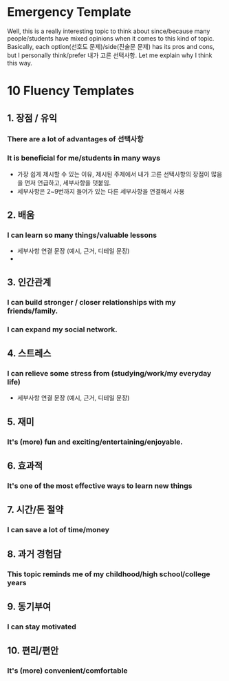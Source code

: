# Emergency Template

Well, this is a really interesting topic to think about since/because many people/students have mixed opinions when it comes to this kind of topic. Basically, each option(선호도 문제)/side(진술문 문제) has its pros and cons, but I personally think/prefer 내가 고른 선택사항. Let me explain why I think this way.

# 10 Fluency Templates

## 1. 장점 / 유익

### There are a lot of advantages of 선택사항

### It is beneficial for me/students in many ways

- 가장 쉽게 제시할 수 있는 이유, 제시된 주제에서 내가 고른 선택사항의 장점이 많음을 먼저 언급하고, 세부사항을 덧붙임.
- 세부사항은 2~9번까지 들어가 있는 다른 세부사항을 연결해서 사용

## 2. 배움

### I can learn so many things/valuable lessons

- 세부사항 연결 문장 (예시, 근거, 디테일 문장)
- 

## 3. 인간관계

### I can build stronger / closer relationships with my friends/family.

### I can expand my social network.

## 4. 스트레스

### I can relieve some stress from (studying/work/my everyday life)

- 세부사항 연결 문장 (예시, 근거, 디테일 문장)

## 5. 재미

### It's (more) fun and exciting/entertaining/enjoyable.

## 6. 효과적

### It's one of the most effective ways to learn new things

## 7. 시간/돈 절약

### I can save a lot of time/money

## 8. 과거 경험담

### This topic reminds me of my childhood/high school/college years

## 9. 동기부여

### I can stay motivated

## 10. 편리/편안

### It's (more) convenient/comfortable